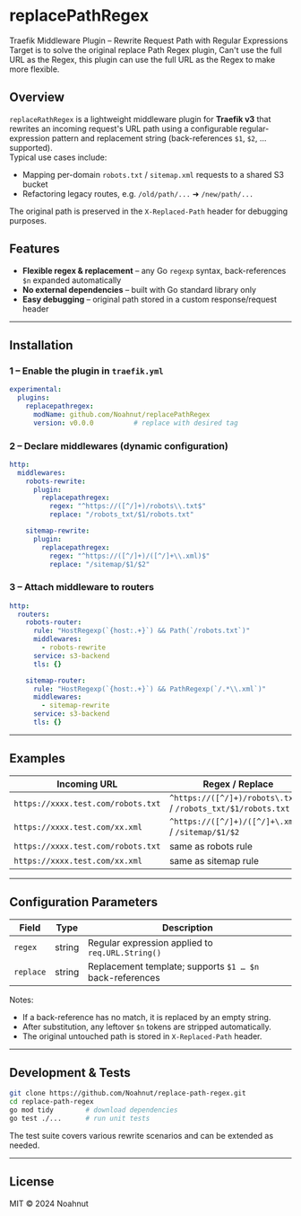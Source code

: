 # replacePathRegex  
Traefik Middleware Plugin – Rewrite Request Path with Regular Expressions
Target is to solve the original replace Path Regex plugin, Can't use the full URL as the Regex, this plugin can use the full URL as the Regex to make more flexible.

## Overview
`replaceRathRegex` is a lightweight middleware plugin for **Traefik v3** that rewrites an incoming request's URL path using a configurable regular-expression pattern and replacement string (back-references `$1`, `$2`, … supported).  
Typical use cases include:

* Mapping per-domain `robots.txt` / `sitemap.xml` requests to a shared S3 bucket  
* Refactoring legacy routes, e.g. `/old/path/...` ➜ `/new/path/...`

The original path is preserved in the `X-Replaced-Path` header for debugging purposes.

## Features
* **Flexible regex & replacement** – any Go `regexp` syntax, back-references `$n` expanded automatically  
* **No external dependencies** – built with Go standard library only  
* **Easy debugging** – original path stored in a custom response/request header

---

## Installation

### 1 – Enable the plugin in `traefik.yml`
```yaml
experimental:
  plugins:
    replacepathregex:
      modName: github.com/Noahnut/replacePathRegex
      version: v0.0.0          # replace with desired tag
```

### 2 – Declare middlewares (dynamic configuration)
```yaml
http:
  middlewares:
    robots-rewrite:
      plugin:
        replacepathregex:
          regex: "^https://([^/]+)/robots\\.txt$"
          replace: "/robots_txt/$1/robots.txt"

    sitemap-rewrite:
      plugin:
        replacepathregex:
          regex: "^https://([^/]+)/([^/]+\\.xml)$"
          replace: "/sitemap/$1/$2"
```

### 3 – Attach middleware to routers
```yaml
http:
  routers:
    robots-router:
      rule: "HostRegexp(`{host:.+}`) && Path(`/robots.txt`)"
      middlewares:
        - robots-rewrite
      service: s3-backend
      tls: {}

    sitemap-router:
      rule: "HostRegexp(`{host:.+}`) && PathRegexp(`/.*\\.xml`)"
      middlewares:
        - sitemap-rewrite
      service: s3-backend
      tls: {}
```

---

## Examples

| Incoming URL                                   | Regex / Replace                                  | Resulting Path                                   |
|------------------------------------------------|--------------------------------------------------|--------------------------------------------------|
| `https://xxxx.test.com/robots.txt`          | `^https://([^/]+)/robots\.txt$` / `/robots_txt/$1/robots.txt` | `/robots_txt/xxxx.test.com/robots.txt` |
| `https://xxxx.test.com/xx.xml`              | `^https://([^/]+)/([^/]+\.xml)$` / `/sitemap/$1/$2`           | `/sitemap/xxxx.test.com/xx.xml`       |
| `https://xxxx.test.com/robots.txt`         | same as robots rule                              | `/robots_txt/xxxx.test.com/robots.txt`|
| `https://xxxx.test.com/xx.xml`             | same as sitemap rule                             | `/sitemap/xxxx.test.com/xx.xml`      |

---

## Configuration Parameters

| Field      | Type   | Description                                                  |
|------------|--------|--------------------------------------------------------------|
| `regex`    | string | Regular expression applied to `req.URL.String()`             |
| `replace`  | string | Replacement template; supports `$1 … $n` back-references     |

Notes:

* If a back-reference has no match, it is replaced by an empty string.  
* After substitution, any leftover `$n` tokens are stripped automatically.  
* The original untouched path is stored in `X-Replaced-Path` header.

---

## Development & Tests

```bash
git clone https://github.com/Noahnut/replace-path-regex.git
cd replace-path-regex
go mod tidy        # download dependencies
go test ./...      # run unit tests
```

The test suite covers various rewrite scenarios and can be extended as needed.

---

## License
MIT © 2024 Noahnut
